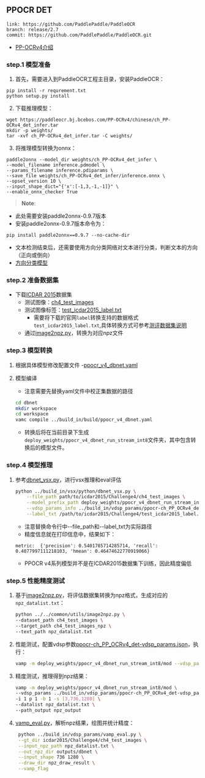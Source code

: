 ## PPOCR DET

```
link: https://github.com/PaddlePaddle/PaddleOCR
branch: release/2.7
commit: https://github.com/PaddlePaddle/PaddleOCR.git
```
- [PP-OCRv4介绍](https://github.com/PaddlePaddle/PaddleOCR/blob/release/2.7/doc/doc_ch/PP-OCRv4_introduction.md)

### step.1 模型准备
1. 首先，需要进入到PaddleOCR工程主目录，安装PaddleOCR：
```
pip install -r requrement.txt
python setup.py install
```
2. 下载推理模型：
```shell
wget https://paddleocr.bj.bcebos.com/PP-OCRv4/chinese/ch_PP-OCRv4_det_infer.tar
mkdir -p weights/
tar -xvf ch_PP-OCRv4_det_infer.tar -C weights/
```
3. 将推理模型转换为onnx：

```shell
paddle2onnx --model_dir weights/ch_PP-OCRv4_det_infer \
--model_filename inference.pdmodel \
--params_filename inference.pdiparams \
--save_file weights/ch_PP-OCRv4_det_infer/inference.onnx \
--opset_version 10 \
--input_shape_dict="{'x':[-1,3,-1,-1]}" \
--enable_onnx_checker True
```

> **Note**: 
- 此处需要安装paddle2onnx-0.9.7版本
- 安装paddle2onnx-0.9.7版本命令为：
```
pip install paddle2onnx==0.9.7 --no-cache-dir
```

- 文本检测结束后，还需要使用方向分类网络对文本进行分类，判断文本的方向（正向或倒向）
- [方向分类模型](./ppocr_v4_cls.md)

### step.2 准备数据集
- 下载[ICDAR 2015](https://rrc.cvc.uab.es/?ch=4&com=downloads)数据集
  - 测试图像：[ch4_test_images](https://rrc.cvc.uab.es/?com=downloads&action=download&ch=4&f=aHR0cHM6Ly9ycmMuY3ZjLnVhYi5lcy8/Y29tPWRvd25sb2FkcyZhY3Rpb249ZG93bmxvYWQmZmlsZT1jaDRfdGVzdF9pbWFnZXMuemlw)
  - 测试图像标签：[test_icdar2015_label.txt](https://rrc.cvc.uab.es/?com=downloads&action=download&ch=4&f=aHR0cHM6Ly9ycmMuY3ZjLnVhYi5lcy9kb3dubG9hZHMvQ2hhbGxlbmdlNF9UZXN0X1Rhc2sxX0dULnppcA==)
    - 需要将下载的官网`label`转换支持的数据格式`test_icdar2015_label.txt`,具体转换方式可参考[测评数据集说明](../README.md)
  - 通过[image2npz.py](../../common/utils/image2npz.py)，转换为对应npz文件


### step.3 模型转换
1. 根据具体模型修改配置文件
    -[ppocr_v4_dbnet.yaml](../build_in/build/ppocr_v4_dbnet.yaml)

2. 模型编译
    - 注意需要先替换yaml文件中校正集数据的路径
    ```bash
    cd dbnet
    mkdir workspace
    cd workspace
    vamc compile ../build_in/build/ppocr_v4_dbnet.yaml
    ```
    - 转换后将在当前目录下生成`deploy_weights/ppocr_v4_dbnet_run_stream_int8`文件夹，其中包含转换后的模型文件。

### step.4 模型推理
1. 参考[dbnet_vsx.py](../build_in/vsx/python/dbnet_vsx.py)，进行vsx推理和eval评估
    ```bash
    python ../build_in/vsx/python/dbnet_vsx.py \
        --file_path path/to/icdar2015/Challenge4/ch4_test_images \
        --model_prefix_path deploy_weights/ppocr_v4_dbnet_run_stream_int8/mod \
        --vdsp_params_info ../build_in/vdsp_params/ppocr-ch_PP_OCRv4_det-vdsp_params.json \
        --label_txt /path/to/icdar2015/Challenge4/test_icdar2015_label.txt
    ```
    - 注意替换命令行中--file_path和--label_txt为实际路径
    - 精度信息就在打印信息中，结果如下：
    ```
    metric:  {'precision': 0.5401785714285714, 'recall': 0.4077997111218103, 'hmean': 0.46474622770919066}
    ```
    - PPOCR v4系列模型并不是在ICDAR2015数据集下训练，因此精度偏低


### step.5 性能精度测试
1. 基于[image2npz.py](../../common/utils/image2npz.py)，将评估数据集转换为npz格式，生成对应的`npz_datalist.txt`：
    ```bash
    python ../../common/utils/image2npz.py \
    --dataset_path ch4_test_images \
    --target_path ch4_test_images_npz \
    --text_path npz_datalist.txt
    ```

2. 性能测试，配置vdsp参数[ppocr-ch_PP_OCRv4_det-vdsp_params.json](../build_in/vdsp_params/ppocr-ch_PP_OCRv4_det-vdsp_params.json)，执行：
    ```bash
    vamp -m deploy_weights/ppocr_v4_dbnet_run_stream_int8/mod --vdsp_params ../build_in/vdsp_params/ppocr-ch_PP_OCRv4_det-vdsp_params.json -i 1 p 1 -b 1 -s [3,736,1280]
    ```
    
3. 精度测试，推理得到npz结果：
    ```bash
    vamp -m deploy_weights/ppocr_v4_dbnet_run_stream_int8/mod \
    --vdsp_params ../build_in/vdsp_params/ppocr-ch_PP_OCRv4_det-vdsp_params.json \
    -i 1 p 1 -b 1 -s [3,736,1280] \
    --datalist npz_datalist.txt \
    --path_output npz_output
    ```

4. [vamp_eval.py](../build_in/vdsp_params/vamp_eval.py)，解析npz结果，绘图并统计精度：
   ```bash
    python ../build_in/vdsp_params/vamp_eval.py \
    --gt_dir icdar2015/Challenge4/ch4_test_images \
    --input_npz_path npz_datalist.txt \
    --out_npz_dir outputs/dbnet \
    --input_shape 736 1280 \
    --draw_dir npz_draw_result \
    --vamp_flag
   ```